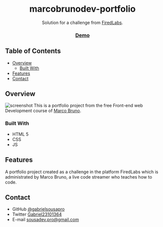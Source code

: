 <h1 align="center">marcobrunodev-portfolio</h1>

<div align="center">
   Solution for a challenge from  <a href="https://github.com/marcobrunodev/firedlabs" target="_blank">FiredLabs</a>.
</div>

<div align="center">
  <h3>
    <a href="https://gabrielsousapro.github.io/marcobrunodev-portfolio/">
      Demo
    </a>
  </h3>
</div>

<!-- TABLE OF CONTENTS -->

## Table of Contents

- [Overview](#overview)
  - [Built With](#built-with)
- [Features](#features)
- [Contact](#contact)

<!-- OVERVIEW -->

## Overview

![screenshot](assets/img/readme-img-desktop.gif)
This is a portfolio project from the free Front-end web Development course of [Marco Bruno](https://twitter.com/marcobrunodev).



### Built With

<!-- This section should list any major frameworks that you built your project using. Here are a few examples.-->

- HTML 5
- CSS
- JS

## Features

<!-- List the features of your application or follow the template. Don't share the figma file here :) -->

A portfolio project created as a challenge in the platform FiredLabs which is administrated by Marco Bruno, a live code streamer who teaches how to code.

## Contact

- GitHub [@gabrielsousapro](https://{github.com/gabrielsousapro})
- Twitter [Gabriel23101364](https://twitter.com/Gabriel23101364)
- E-mail sousadev.pro@gmail.com